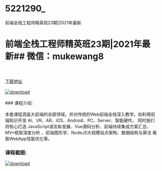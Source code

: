 # 5221290_
前端全栈工程师精英班23期|2021年最新
# 前端全栈工程师精英班23期|2021年最新## 微信：mukewang8
<br/></br>[下载地址](http://www.36tz.cn/article/5221290 "下载地址")
<br/></br>[![download](http://36tz.cn/muke_img/2021_10_1-10-300x183.png "下载地址")](http://www.36tz.cn/article/5221290 "下载地址")
<br/></br>### 课程介绍:<br/></br>本套课程涵盖大前端的全部领域，并对传统的Web前端全栈深入教学。如利用前端知识开发 AI、VR、AR、iOS、Android、PC、Server、智能硬件。 同时我们将核心打造 JavaScript语言新发展、Vue源码分析、前端持续集成方案汇总、MV*框架深度分析 、前端图形学、NodeJS大规模站点架构、数据结构与算法 极致WebApp性能优化等。

### 课程截图:
[![download](http://36tz.cn/muke_img/2021_10_2-8.png "下载地址")](http://www.36tz.cn/article/5221290 "下载地址")
